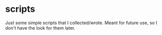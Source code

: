 # scripts
Just some simple scripts that I collected/wrote. Meant for future use, so I don't have the look for them later. 
